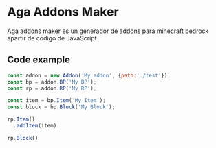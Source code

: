 # Aga Addons Maker

Aga addons maker es un generador de addons para minecraft bedrock apartir de codigo de JavaScript

## Code example
```JavaScript
const addon = new Addon('My addon', {path:'./test'});
const bp = addon.BP('My BP');
const rp = addon.RP('My RP');

const item = bp.Item('My Item');
const block = bp.Block('My Block');

rp.Item()
  .addItem(item)

rp.Block()

```
